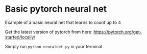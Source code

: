 # Basic pytorch neural net

Example of a basic neural net that learns to count up to 4

Get the latest version of pytorch from here: https://pytorch.org/get-started/locally/

Simply run `python neuralnet.py` in your terminal
